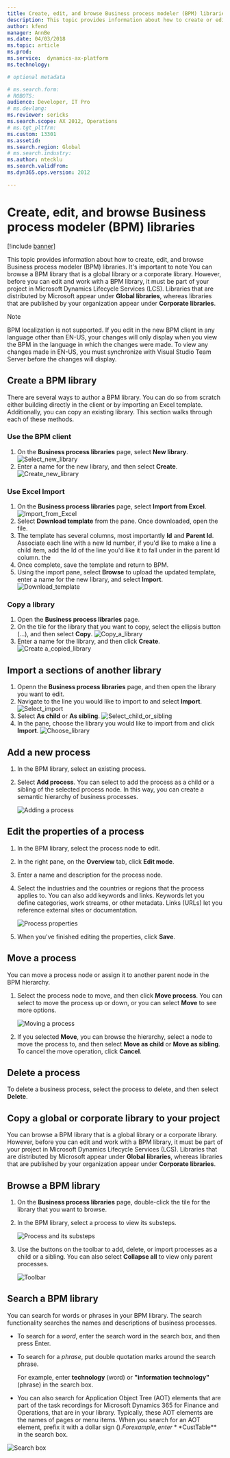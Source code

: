 ```yaml
---
title: Create, edit, and browse Business process modeler (BPM) libraries
description: This topic provides information about how to create or edit a BPM library and how to browse an existing library.
author: kfend
manager: AnnBe
ms.date: 04/03/2018
ms.topic: article
ms.prod:
ms.service:  dynamics-ax-platform
ms.technology:

# optional metadata

# ms.search.form:
# ROBOTS:
audience: Developer, IT Pro
# ms.devlang:
ms.reviewer: sericks
ms.search.scope: AX 2012, Operations	
# ms.tgt_pltfrm:
ms.custom: 13301
ms.assetid:
ms.search.region: Global
# ms.search.industry:
ms.author: ntecklu
ms.search.validFrom:
ms.dyn365.ops.version: 2012

---
```


# Create, edit, and browse Business process modeler (BPM) libraries

[!include [banner](../includes/banner.md)]

This topic provides information about how to create, edit, and browse Business process modeler (BPM) libraries. It's important to note You can browse a BPM library that is a global library or a corporate library. However, before you can edit and work with a BPM library, it must be part of your project in Microsoft Dynamics Lifecycle Services (LCS). Libraries that are distributed by Microsoft appear under **Global libraries**, whereas libraries that are published by your organization appear under **Corporate libraries**.

  >[!NOTE]
  >BPM localization is not supported. If you edit in the new BPM client in any language other than EN-US, your changes will only display when you view the BPM in the language in which the changes were made. To view any changes made in EN-US, you must synchronize with Visual Studio Team Server before the changes will display.

## Create a BPM library
There are several ways to author a BPM library. You can do so from scratch either building directly in the client or by importing an Excel template. Additionally, you can copy an existing library. This section walks through each of these methods.

### Use the BPM client 

1. On the **Business process libraries** page, select **New library**.
     ![Select_new_library](./media/Select_new_library.PNG "New library")
2. Enter a name for the new library, and then select **Create**.
     ![Create_new_library](./media/Create_new_library.PNG "Create new library")
    
### Use Excel Import

1. On the **Business process libraries** page, select **Import from Excel**.
     ![Import_from_Excel](./media/Import_from_Excel.PNG "Import from Excel")
2. Select **Download template** from the pane. Once downloaded, open the file.
3. The template has several columns, most importantly **Id** and **Parent Id**. Associate each line with a new Id number, if you'd like to make a line a child item, add the Id of the line you'd like it to fall under in the parent Id column. the 
4. Once complete, save the template and return to BPM.
5. Using the import pane, select **Browse** to upload the updated template, enter a name for the new library, and select **Import**. 
    ![Download_template](./media/Download_template.PNG "Download template")
 
### Copy a library 

1. Open the **Business process libraries** page. 
2. On the tile for the library that you want to copy, select the ellipsis button (…), and then select **Copy**.
    ![Copy_a_library](./media/Copy_a_library.PNG "Copy library")   
3. Enter a name for the library, and then click **Create**.
    ![Create a_copied_library](./media/Create_a_copied_library.PNG "Create copied library")


## Import a sections of another library
1. Openn the **Business process libraries** page, and then open the library you want to edit. 
2. Navigate to the line you would like to import to and select **Import**.
     ![Select_import](./media/Select_import.PNG "Select import")
3. Select **As child** or **As sibling**.
     ![Select_child_or_sibling](./media/Select_child_or_sibling.PNG "Select child or sibling")
4. In the pane, choose the library you would like to import from and click **Import**.
     ![Choose_library](./media/Choose_library.PNG "Choose library")


## Add a new process

1. In the BPM library, select an existing process.
2. Select **Add process**. You can select to add the process as a child or a sibling of the selected process node. In this way, you can create a semantic hierarchy of business processes.

    ![Adding a process](./media/NEWBPM_BlogPost06.png "Add process")

## Edit the properties of a process

1. In the BPM library, select the process node to edit.
2. In the right pane, on the **Overview** tab, click **Edit mode**.
3. Enter a name and description for the process node.
4. Select the industries and the countries or regions that the process applies to. You can also add keywords and links. Keywords let you define categories, work streams, or other metadata. Links (URLs) let you reference external sites or documentation.

    ![Process properties](./media/NEWBPM_BlogPost08-194x300.png "Process details")

5. When you've finished editing the properties, click **Save**.

## Move a process

You can move a process node or assign it to another parent node in the BPM hierarchy.

1. Select the process node to move, and then click **Move process**. You can select to move the process up or down, or you can select **Move** to see more options.

    ![Moving a process](./media/NEWBPM_BlogPost09.png "Move process")

2. If you selected **Move**, you can browse the hierarchy, select a node to move the process to, and then select **Move as child** or **Move as sibling**. To cancel the move operation, click **Cancel**.

## Delete a process

To delete a business process, select the process to delete, and then select **Delete**.

## Copy a global or corporate library to your project

You can browse a BPM library that is a global library or a corporate library. However, before you can edit and work with a BPM library, it must be part of your project in Microsoft Dynamics Lifecycle Services (LCS). Libraries that are distributed by Microsoft appear under **Global libraries**, whereas libraries that are published by your organization appear under **Corporate libraries**.

## Browse a BPM library

1. On the **Business process libraries** page, double-click the tile for the library that you want to browse.
2. In the BPM library, select a process to view its substeps.

    ![Process and its substeps](./media/2.PNG "Process and its substeps")

3. Use the buttons on the toolbar to add, delete, or import processes as a child or a sibling. You can also select **Collapse all** to view only parent processes. 

    ![Toolbar](./media/3.PNG "Toolbar")

## Search a BPM library

You can search for words or phrases in your BPM library. The search functionality searches the names and descriptions of business processes.

- To search for a _word_, enter the search word in the search box, and then press Enter.
- To search for a _phrase_, put double quotation marks around the search phrase.

    For example, enter **technology** (word) or **"information technology"** (phrase) in the search box.

- You can also search for Application Object Tree (AOT) elements that are part of the task recordings for Microsoft Dynamics 365 for Finance and Operations, that are in your library. Typically, these AOT elements are the names of pages or menu items. When you search for an AOT element, prefix it with a dollar sign ($). For example, enter **$CustTable** in the search box.

![Search box](./media/searching.png "Search box")

   
